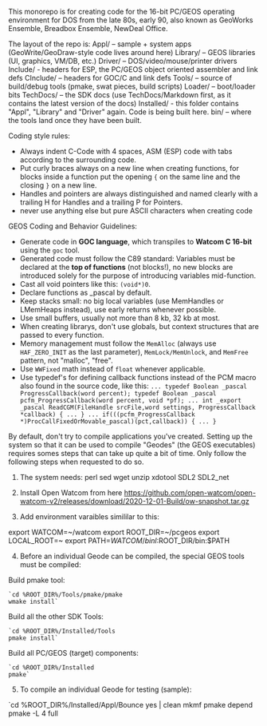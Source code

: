 This monorepo is for creating code for the 16-bit PC/GEOS operating environment for DOS from the late 80s, early 90, also known as
GeoWorks Ensemble, Breadbox Ensemble, NewDeal Office.

The layout of the repo is:
Appl/ – sample + system apps (GeoWrite/GeoDraw-style code lives around here)
Library/ – GEOS libraries (UI, graphics, VM/DB, etc.)
Driver/ – DOS/video/mouse/printer drivers
Include/ - headers for ESP, the PC/GEOS object oriented assembler and link defs
CInclude/ – headers for GOC/C and link defs
Tools/ – source of build/debug tools (pmake, swat pieces, build scripts)
Loader/ – boot/loader bits
TechDocs/ – the SDK docs (use TechDocs/Markdown first, as it contains the latest version of the docs)
Installed/ - this folder contains "Appl", "Library" and "Driver" again. Code is being built here.
bin/ – where the tools land once they have been built.

Coding style rules:
- Always indent C-Code with 4 spaces, ASM (ESP) code with tabs according to the surrounding code.
- Put curly braces always on a new line when creating functions, for blocks inside a function put the opening `{` on the same line and the closing `}` on a new line.
- Handles and pointers are always distinguished and named clearly with a trailing H for Handles and a trailing P for Pointers.
- never use anything else but pure ASCII characters when creating code

GEOS Coding and Behavior Guidelines:
- Generate code in **GOC language**, which transpiles to **Watcom C 16-bit** using the `goc` tool.
- Generated code must follow the C89 standard: Variables must be declared at the **top of functions** (not blocks!), no new blocks are introduced solely for the purpose of introducing variables mid-function.
- Cast all void pointers like this: `(void*)0`.
- Declare functions as _pascal by default.
- Keep stacks small: no big local variables (use MemHandles or LMemHeaps instead), use early returns whenever possible.
- Use small buffers, usually not more than 8 kb, 32 kb at most.
- When creating librarys, don't use globals, but context structures that are passed to every function.
- Memory management must follow the `MemAlloc` (always use `HAF_ZERO_INIT` as the last parameter), `MemLock/MemUnlock`, and `MemFree` pattern, not "malloc", "free".
- Use `WWFixed` math instead of `float` whenever applicable.
- Use typedef's for defining callback functions instead of the PCM macro also found in the source code, like this:
`
...
typedef Boolean _pascal ProgressCallback(word percent);
typedef Boolean _pascal pcfm_ProgressCallback(word percent, void *pf);
...
int _export _pascal ReadCGM(FileHandle srcFile,word settings, ProgressCallback *callback)
{
...
}
...
if(((pcfm_ProgressCallback *)ProcCallFixedOrMovable_pascal)(pct,callback))
{
...
}
`

By default, don't try to compile applications you've created. Setting up the system so that it can be used to compile "Geodes" (the GEOS executables) requires somes steps that can take up quite a bit of time. Only follow the following steps when requested to do so.

1) The system needs: perl sed wget unzip xdotool SDL2 SDL2_net

2) Install Open Watcom from here https://github.com/open-watcom/open-watcom-v2/releases/download/2020-12-01-Build/ow-snapshot.tar.gz

3) Add environment varaibles simililar to this:

export WATCOM=~/watcom
export ROOT_DIR=~/pcgeos
export LOCAL_ROOT=~
export PATH=$WATCOM/binl:$ROOT_DIR/bin:$PATH

4) Before an individual Geode can be compiled, the special GEOS tools must be compiled:

Build pmake tool:

    `cd %ROOT_DIR%/Tools/pmake/pmake
    wmake install`

Build all the other SDK Tools:

    `cd %ROOT_DIR%/Installed/Tools
    pmake install`

Build all PC/GEOS (target) components:

    `cd %ROOT_DIR%/Installed
    pmake`

5) To compile an individual Geode for testing (sample):

`cd %ROOT_DIR%/Installed/Appl/Bounce
yes | clean
mkmf
pmake depend
pmake -L 4 full

